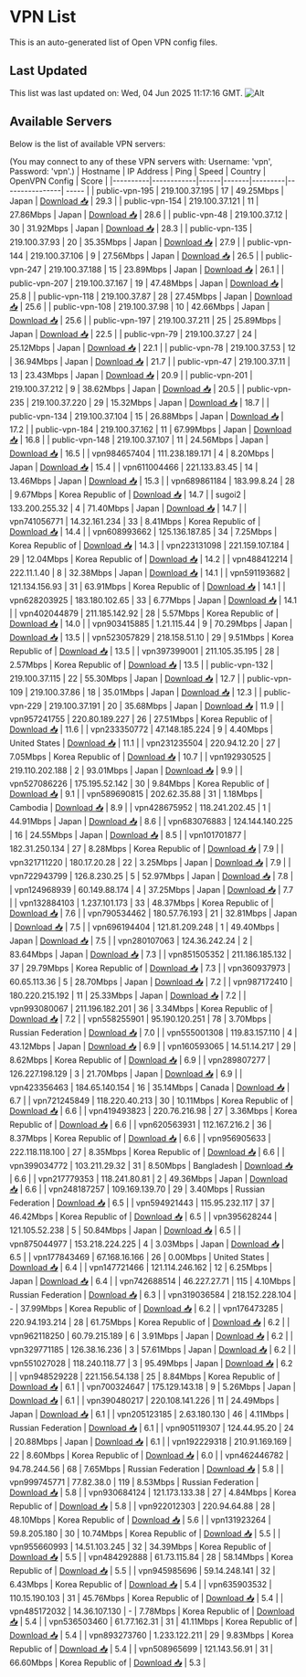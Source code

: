 # VPN List

This is an auto-generated list of Open VPN config files.

## Last Updated

This list was last updated on: Wed, 04 Jun 2025 11:17:16 GMT.
![Alt](https://repobeats.axiom.co/api/embed/186b98318ef1479477931607c1ad7d823f12451f.svg "Repobeats analytics image")

## Available Servers

Below is the list of available VPN servers:

(You may connect to any of these VPN servers with: Username: 'vpn', Password: 'vpn'.)
| Hostname | IP Address | Ping | Speed | Country | OpenVPN Config | Score |
|----------|------------|------|-------|---------|----------------| ----- |
| public-vpn-195 | 219.100.37.195 | 17 | 49.25Mbps | Japan | [Download 📥](./configs/server_0_JP.ovpn) | 29.3 |
| public-vpn-154 | 219.100.37.121 | 11 | 27.86Mbps | Japan | [Download 📥](./configs/server_1_JP.ovpn) | 28.6 |
| public-vpn-48 | 219.100.37.12 | 30 | 31.92Mbps | Japan | [Download 📥](./configs/server_2_JP.ovpn) | 28.3 |
| public-vpn-135 | 219.100.37.93 | 20 | 35.35Mbps | Japan | [Download 📥](./configs/server_3_JP.ovpn) | 27.9 |
| public-vpn-144 | 219.100.37.106 | 9 | 27.56Mbps | Japan | [Download 📥](./configs/server_4_JP.ovpn) | 26.5 |
| public-vpn-247 | 219.100.37.188 | 15 | 23.89Mbps | Japan | [Download 📥](./configs/server_5_JP.ovpn) | 26.1 |
| public-vpn-207 | 219.100.37.167 | 19 | 47.48Mbps | Japan | [Download 📥](./configs/server_6_JP.ovpn) | 25.8 |
| public-vpn-118 | 219.100.37.87 | 28 | 27.45Mbps | Japan | [Download 📥](./configs/server_7_JP.ovpn) | 25.6 |
| public-vpn-108 | 219.100.37.98 | 10 | 42.66Mbps | Japan | [Download 📥](./configs/server_8_JP.ovpn) | 25.6 |
| public-vpn-197 | 219.100.37.211 | 25 | 25.89Mbps | Japan | [Download 📥](./configs/server_9_JP.ovpn) | 22.5 |
| public-vpn-79 | 219.100.37.27 | 24 | 25.12Mbps | Japan | [Download 📥](./configs/server_10_JP.ovpn) | 22.1 |
| public-vpn-78 | 219.100.37.53 | 12 | 36.94Mbps | Japan | [Download 📥](./configs/server_11_JP.ovpn) | 21.7 |
| public-vpn-47 | 219.100.37.11 | 13 | 23.43Mbps | Japan | [Download 📥](./configs/server_12_JP.ovpn) | 20.9 |
| public-vpn-201 | 219.100.37.212 | 9 | 38.62Mbps | Japan | [Download 📥](./configs/server_13_JP.ovpn) | 20.5 |
| public-vpn-235 | 219.100.37.220 | 29 | 15.32Mbps | Japan | [Download 📥](./configs/server_14_JP.ovpn) | 18.7 |
| public-vpn-134 | 219.100.37.104 | 15 | 26.88Mbps | Japan | [Download 📥](./configs/server_15_JP.ovpn) | 17.2 |
| public-vpn-184 | 219.100.37.162 | 11 | 67.99Mbps | Japan | [Download 📥](./configs/server_16_JP.ovpn) | 16.8 |
| public-vpn-148 | 219.100.37.107 | 11 | 24.56Mbps | Japan | [Download 📥](./configs/server_17_JP.ovpn) | 16.5 |
| vpn984657404 | 111.238.189.171 | 4 | 8.20Mbps | Japan | [Download 📥](./configs/server_18_JP.ovpn) | 15.4 |
| vpn611004466 | 221.133.83.45 | 14 | 13.46Mbps | Japan | [Download 📥](./configs/server_19_JP.ovpn) | 15.3 |
| vpn689861184 | 183.99.8.24 | 28 | 9.67Mbps | Korea Republic of | [Download 📥](./configs/server_20_KR.ovpn) | 14.7 |
| sugoi2 | 133.200.255.32 | 4 | 71.40Mbps | Japan | [Download 📥](./configs/server_21_JP.ovpn) | 14.7 |
| vpn741056771 | 14.32.161.234 | 33 | 8.41Mbps | Korea Republic of | [Download 📥](./configs/server_22_KR.ovpn) | 14.4 |
| vpn608993662 | 125.136.187.85 | 34 | 7.25Mbps | Korea Republic of | [Download 📥](./configs/server_23_KR.ovpn) | 14.3 |
| vpn223131098 | 221.159.107.184 | 29 | 12.04Mbps | Korea Republic of | [Download 📥](./configs/server_24_KR.ovpn) | 14.2 |
| vpn488412214 | 222.11.1.40 | 8 | 32.38Mbps | Japan | [Download 📥](./configs/server_25_JP.ovpn) | 14.1 |
| vpn591193682 | 121.134.156.93 | 31 | 63.91Mbps | Korea Republic of | [Download 📥](./configs/server_26_KR.ovpn) | 14.1 |
| vpn628203925 | 183.180.102.65 | 33 | 6.77Mbps | Japan | [Download 📥](./configs/server_27_JP.ovpn) | 14.1 |
| vpn402044879 | 211.185.142.92 | 28 | 5.57Mbps | Korea Republic of | [Download 📥](./configs/server_28_KR.ovpn) | 14.0 |
| vpn903415885 | 1.21.115.44 | 9 | 70.29Mbps | Japan | [Download 📥](./configs/server_29_JP.ovpn) | 13.5 |
| vpn523057829 | 218.158.51.10 | 29 | 9.51Mbps | Korea Republic of | [Download 📥](./configs/server_30_KR.ovpn) | 13.5 |
| vpn397399001 | 211.105.35.195 | 28 | 2.57Mbps | Korea Republic of | [Download 📥](./configs/server_31_KR.ovpn) | 13.5 |
| public-vpn-132 | 219.100.37.115 | 22 | 55.30Mbps | Japan | [Download 📥](./configs/server_32_JP.ovpn) | 12.7 |
| public-vpn-109 | 219.100.37.86 | 18 | 35.01Mbps | Japan | [Download 📥](./configs/server_33_JP.ovpn) | 12.3 |
| public-vpn-229 | 219.100.37.191 | 20 | 35.68Mbps | Japan | [Download 📥](./configs/server_34_JP.ovpn) | 11.9 |
| vpn957241755 | 220.80.189.227 | 26 | 27.51Mbps | Korea Republic of | [Download 📥](./configs/server_35_KR.ovpn) | 11.6 |
| vpn233350772 | 47.148.185.224 | 9 | 4.40Mbps | United States | [Download 📥](./configs/server_36_US.ovpn) | 11.1 |
| vpn231235504 | 220.94.12.20 | 27 | 7.05Mbps | Korea Republic of | [Download 📥](./configs/server_37_KR.ovpn) | 10.7 |
| vpn192930525 | 219.110.202.188 | 2 | 93.01Mbps | Japan | [Download 📥](./configs/server_38_JP.ovpn) | 9.9 |
| vpn527086226 | 175.195.52.142 | 30 | 9.84Mbps | Korea Republic of | [Download 📥](./configs/server_39_KR.ovpn) | 9.1 |
| vpn589690815 | 202.62.35.88 | 31 | 1.18Mbps | Cambodia | [Download 📥](./configs/server_40_KH.ovpn) | 8.9 |
| vpn428675952 | 118.241.202.45 | 1 | 44.91Mbps | Japan | [Download 📥](./configs/server_41_JP.ovpn) | 8.6 |
| vpn683076883 | 124.144.140.225 | 16 | 24.55Mbps | Japan | [Download 📥](./configs/server_42_JP.ovpn) | 8.5 |
| vpn101701877 | 182.31.250.134 | 27 | 8.28Mbps | Korea Republic of | [Download 📥](./configs/server_43_KR.ovpn) | 7.9 |
| vpn321711220 | 180.17.20.28 | 22 | 3.25Mbps | Japan | [Download 📥](./configs/server_44_JP.ovpn) | 7.9 |
| vpn722943799 | 126.8.230.25 | 5 | 52.97Mbps | Japan | [Download 📥](./configs/server_45_JP.ovpn) | 7.8 |
| vpn124968939 | 60.149.88.174 | 4 | 37.25Mbps | Japan | [Download 📥](./configs/server_46_JP.ovpn) | 7.7 |
| vpn132884103 | 1.237.101.173 | 33 | 48.37Mbps | Korea Republic of | [Download 📥](./configs/server_47_KR.ovpn) | 7.6 |
| vpn790534462 | 180.57.76.193 | 21 | 32.81Mbps | Japan | [Download 📥](./configs/server_48_JP.ovpn) | 7.5 |
| vpn696194404 | 121.81.209.248 | 1 | 49.40Mbps | Japan | [Download 📥](./configs/server_49_JP.ovpn) | 7.5 |
| vpn280107063 | 124.36.242.24 | 2 | 83.64Mbps | Japan | [Download 📥](./configs/server_50_JP.ovpn) | 7.3 |
| vpn851505352 | 211.186.185.132 | 37 | 29.79Mbps | Korea Republic of | [Download 📥](./configs/server_51_KR.ovpn) | 7.3 |
| vpn360937973 | 60.65.113.36 | 5 | 28.70Mbps | Japan | [Download 📥](./configs/server_52_JP.ovpn) | 7.2 |
| vpn987172410 | 180.220.215.192 | 11 | 25.33Mbps | Japan | [Download 📥](./configs/server_53_JP.ovpn) | 7.2 |
| vpn993080067 | 211.196.182.201 | 36 | 3.34Mbps | Korea Republic of | [Download 📥](./configs/server_54_KR.ovpn) | 7.2 |
| vpn558255901 | 95.190.120.251 | 78 | 3.70Mbps | Russian Federation | [Download 📥](./configs/server_55_RU.ovpn) | 7.0 |
| vpn555001308 | 119.83.157.110 | 4 | 43.12Mbps | Japan | [Download 📥](./configs/server_56_JP.ovpn) | 6.9 |
| vpn160593065 | 14.51.14.217 | 29 | 8.62Mbps | Korea Republic of | [Download 📥](./configs/server_57_KR.ovpn) | 6.9 |
| vpn289807277 | 126.227.198.129 | 3 | 21.70Mbps | Japan | [Download 📥](./configs/server_58_JP.ovpn) | 6.9 |
| vpn423356463 | 184.65.140.154 | 16 | 35.14Mbps | Canada | [Download 📥](./configs/server_59_CA.ovpn) | 6.7 |
| vpn721245849 | 118.220.40.213 | 30 | 10.11Mbps | Korea Republic of | [Download 📥](./configs/server_60_KR.ovpn) | 6.6 |
| vpn419493823 | 220.76.216.98 | 27 | 3.36Mbps | Korea Republic of | [Download 📥](./configs/server_61_KR.ovpn) | 6.6 |
| vpn620563931 | 112.167.216.2 | 36 | 8.37Mbps | Korea Republic of | [Download 📥](./configs/server_62_KR.ovpn) | 6.6 |
| vpn956905633 | 222.118.118.100 | 27 | 8.35Mbps | Korea Republic of | [Download 📥](./configs/server_63_KR.ovpn) | 6.6 |
| vpn399034772 | 103.211.29.32 | 31 | 8.50Mbps | Bangladesh | [Download 📥](./configs/server_64_BD.ovpn) | 6.6 |
| vpn217779353 | 118.241.80.81 | 2 | 49.36Mbps | Japan | [Download 📥](./configs/server_65_JP.ovpn) | 6.6 |
| vpn248187257 | 109.169.139.70 | 29 | 3.40Mbps | Russian Federation | [Download 📥](./configs/server_66_RU.ovpn) | 6.5 |
| vpn594921443 | 115.95.232.117 | 37 | 46.42Mbps | Korea Republic of | [Download 📥](./configs/server_67_KR.ovpn) | 6.5 |
| vpn395628244 | 121.105.52.238 | 5 | 50.84Mbps | Japan | [Download 📥](./configs/server_68_JP.ovpn) | 6.5 |
| vpn875044977 | 153.218.224.225 | 4 | 3.03Mbps | Japan | [Download 📥](./configs/server_69_JP.ovpn) | 6.5 |
| vpn177843469 | 67.168.16.166 | 26 | 0.00Mbps | United States | [Download 📥](./configs/server_70_US.ovpn) | 6.4 |
| vpn147721466 | 121.114.246.162 | 12 | 6.25Mbps | Japan | [Download 📥](./configs/server_71_JP.ovpn) | 6.4 |
| vpn742688514 | 46.227.27.71 | 115 | 4.10Mbps | Russian Federation | [Download 📥](./configs/server_72_RU.ovpn) | 6.3 |
| vpn319036584 | 218.152.228.104 | - | 37.99Mbps | Korea Republic of | [Download 📥](./configs/server_73_KR.ovpn) | 6.2 |
| vpn176473285 | 220.94.193.214 | 28 | 61.75Mbps | Korea Republic of | [Download 📥](./configs/server_74_KR.ovpn) | 6.2 |
| vpn962118250 | 60.79.215.189 | 6 | 3.91Mbps | Japan | [Download 📥](./configs/server_75_JP.ovpn) | 6.2 |
| vpn329771185 | 126.38.16.236 | 3 | 57.61Mbps | Japan | [Download 📥](./configs/server_76_JP.ovpn) | 6.2 |
| vpn551027028 | 118.240.118.77 | 3 | 95.49Mbps | Japan | [Download 📥](./configs/server_77_JP.ovpn) | 6.2 |
| vpn948529228 | 221.156.54.138 | 25 | 8.84Mbps | Korea Republic of | [Download 📥](./configs/server_78_KR.ovpn) | 6.1 |
| vpn700324647 | 175.129.143.18 | 9 | 5.26Mbps | Japan | [Download 📥](./configs/server_79_JP.ovpn) | 6.1 |
| vpn390480217 | 220.108.141.226 | 11 | 24.49Mbps | Japan | [Download 📥](./configs/server_80_JP.ovpn) | 6.1 |
| vpn205123185 | 2.63.180.130 | 46 | 4.11Mbps | Russian Federation | [Download 📥](./configs/server_81_RU.ovpn) | 6.1 |
| vpn905119307 | 124.44.95.20 | 24 | 20.88Mbps | Japan | [Download 📥](./configs/server_82_JP.ovpn) | 6.1 |
| vpn192229318 | 210.91.169.169 | 22 | 8.60Mbps | Korea Republic of | [Download 📥](./configs/server_83_KR.ovpn) | 6.0 |
| vpn462446782 | 94.78.244.56 | 68 | 7.65Mbps | Russian Federation | [Download 📥](./configs/server_84_RU.ovpn) | 5.8 |
| vpn999745771 | 77.82.38.0 | 119 | 8.53Mbps | Russian Federation | [Download 📥](./configs/server_85_RU.ovpn) | 5.8 |
| vpn930684124 | 121.173.133.38 | 27 | 4.84Mbps | Korea Republic of | [Download 📥](./configs/server_86_KR.ovpn) | 5.8 |
| vpn922012303 | 220.94.64.88 | 28 | 48.10Mbps | Korea Republic of | [Download 📥](./configs/server_87_KR.ovpn) | 5.6 |
| vpn131923264 | 59.8.205.180 | 30 | 10.74Mbps | Korea Republic of | [Download 📥](./configs/server_88_KR.ovpn) | 5.5 |
| vpn955660993 | 14.51.103.245 | 32 | 34.39Mbps | Korea Republic of | [Download 📥](./configs/server_89_KR.ovpn) | 5.5 |
| vpn484292888 | 61.73.115.84 | 28 | 58.14Mbps | Korea Republic of | [Download 📥](./configs/server_90_KR.ovpn) | 5.5 |
| vpn945985696 | 59.14.248.141 | 32 | 6.43Mbps | Korea Republic of | [Download 📥](./configs/server_91_KR.ovpn) | 5.4 |
| vpn635903532 | 110.15.190.103 | 31 | 45.76Mbps | Korea Republic of | [Download 📥](./configs/server_92_KR.ovpn) | 5.4 |
| vpn485172032 | 14.36.107.130 | - | 7.78Mbps | Korea Republic of | [Download 📥](./configs/server_93_KR.ovpn) | 5.4 |
| vpn536503460 | 61.77.162.31 | 31 | 41.11Mbps | Korea Republic of | [Download 📥](./configs/server_94_KR.ovpn) | 5.4 |
| vpn893273760 | 1.233.122.211 | 29 | 9.83Mbps | Korea Republic of | [Download 📥](./configs/server_95_KR.ovpn) | 5.4 |
| vpn508965699 | 121.143.56.91 | 31 | 66.60Mbps | Korea Republic of | [Download 📥](./configs/server_96_KR.ovpn) | 5.3 |

